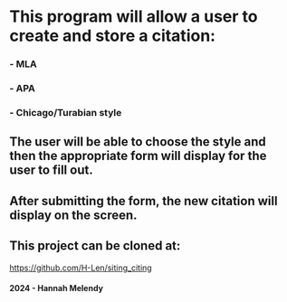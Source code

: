 <!-- It should explain to readers: -->
<!-- - What the project is, and what it does. -->
<!-- - How to clone and run it. -->

# This program will allow a user to create and store a citation:
### - MLA
### - APA
### - Chicago/Turabian style

## The user will be able to choose the style and then the appropriate form will display for the user to fill out.
## After submitting the form, the new citation will display on the screen.

## This project can be cloned at:
https://github.com/H-Len/siting_citing

#### 2024 - Hannah Melendy

<!-- might store citations on different tabs depending on format -->
